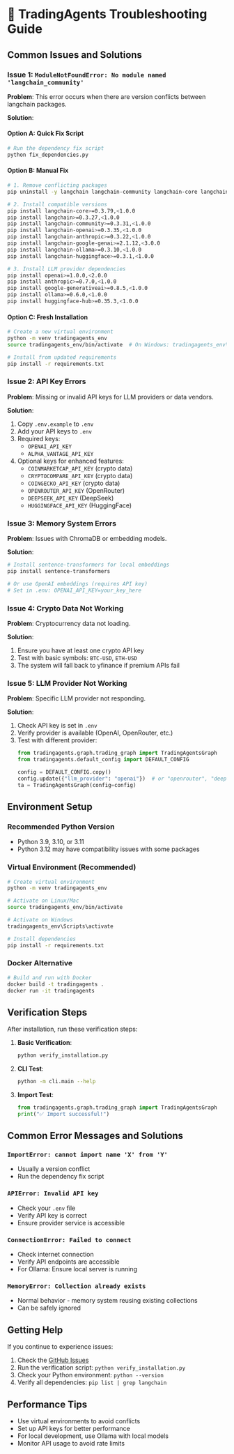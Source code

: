 # 🔧 TradingAgents Troubleshooting Guide

## Common Issues and Solutions

### Issue 1: `ModuleNotFoundError: No module named 'langchain_community'`

**Problem**: This error occurs when there are version conflicts between langchain packages.

**Solution**:

#### Option A: Quick Fix Script
```bash
# Run the dependency fix script
python fix_dependencies.py
```

#### Option B: Manual Fix
```bash
# 1. Remove conflicting packages
pip uninstall -y langchain langchain-community langchain-core langchain-openai langchain-anthropic langchain-google-genai langchain-ollama langchain-huggingface

# 2. Install compatible versions
pip install langchain-core>=0.3.79,<1.0.0
pip install langchain>=0.3.27,<1.0.0
pip install langchain-community>=0.3.31,<1.0.0
pip install langchain-openai>=0.3.35,<1.0.0
pip install langchain-anthropic>=0.3.22,<1.0.0
pip install langchain-google-genai>=2.1.12,<3.0.0
pip install langchain-ollama>=0.3.10,<1.0.0
pip install langchain-huggingface>=0.3.1,<1.0.0

# 3. Install LLM provider dependencies
pip install openai>=1.0.0,<2.0.0
pip install anthropic>=0.7.0,<1.0.0
pip install google-generativeai>=0.8.5,<1.0.0
pip install ollama>=0.6.0,<1.0.0
pip install huggingface-hub>=0.35.3,<1.0.0
```

#### Option C: Fresh Installation
```bash
# Create a new virtual environment
python -m venv tradingagents_env
source tradingagents_env/bin/activate  # On Windows: tradingagents_env\Scripts\activate

# Install from updated requirements
pip install -r requirements.txt
```

### Issue 2: API Key Errors

**Problem**: Missing or invalid API keys for LLM providers or data vendors.

**Solution**:
1. Copy `.env.example` to `.env`
2. Add your API keys to `.env`
3. Required keys:
   - `OPENAI_API_KEY`
   - `ALPHA_VANTAGE_API_KEY`
4. Optional keys for enhanced features:
   - `COINMARKETCAP_API_KEY` (crypto data)
   - `CRYPTOCOMPARE_API_KEY` (crypto data)
   - `COINGECKO_API_KEY` (crypto data)
   - `OPENROUTER_API_KEY` (OpenRouter)
   - `DEEPSEEK_API_KEY` (DeepSeek)
   - `HUGGINGFACE_API_KEY` (HuggingFace)

### Issue 3: Memory System Errors

**Problem**: Issues with ChromaDB or embedding models.

**Solution**:
```bash
# Install sentence-transformers for local embeddings
pip install sentence-transformers

# Or use OpenAI embeddings (requires API key)
# Set in .env: OPENAI_API_KEY=your_key_here
```

### Issue 4: Crypto Data Not Working

**Problem**: Cryptocurrency data not loading.

**Solution**:
1. Ensure you have at least one crypto API key
2. Test with basic symbols: `BTC-USD`, `ETH-USD`
3. The system will fall back to yfinance if premium APIs fail

### Issue 5: LLM Provider Not Working

**Problem**: Specific LLM provider not responding.

**Solution**:
1. Check API key is set in `.env`
2. Verify provider is available (OpenAI, OpenRouter, etc.)
3. Test with different provider:
   ```python
   from tradingagents.graph.trading_graph import TradingAgentsGraph
   from tradingagents.default_config import DEFAULT_CONFIG
   
   config = DEFAULT_CONFIG.copy()
   config.update({"llm_provider": "openai"})  # or "openrouter", "deepseek", etc.
   ta = TradingAgentsGraph(config=config)
   ```

## Environment Setup

### Recommended Python Version
- Python 3.9, 3.10, or 3.11
- Python 3.12 may have compatibility issues with some packages

### Virtual Environment (Recommended)
```bash
# Create virtual environment
python -m venv tradingagents_env

# Activate on Linux/Mac
source tradingagents_env/bin/activate

# Activate on Windows
tradingagents_env\Scripts\activate

# Install dependencies
pip install -r requirements.txt
```

### Docker Alternative
```bash
# Build and run with Docker
docker build -t tradingagents .
docker run -it tradingagents
```

## Verification Steps

After installation, run these verification steps:

1. **Basic Verification**:
   ```bash
   python verify_installation.py
   ```

2. **CLI Test**:
   ```bash
   python -m cli.main --help
   ```

3. **Import Test**:
   ```python
   from tradingagents.graph.trading_graph import TradingAgentsGraph
   print("✅ Import successful!")
   ```

## Common Error Messages and Solutions

### `ImportError: cannot import name 'X' from 'Y'`
- Usually a version conflict
- Run the dependency fix script

### `APIError: Invalid API key`
- Check your `.env` file
- Verify API key is correct
- Ensure provider service is accessible

### `ConnectionError: Failed to connect`
- Check internet connection
- Verify API endpoints are accessible
- For Ollama: Ensure local server is running

### `MemoryError: Collection already exists`
- Normal behavior - memory system reusing existing collections
- Can be safely ignored

## Getting Help

If you continue to experience issues:

1. Check the [GitHub Issues](https://github.com/salahbendra-sudo/TradingAgents-Dual/issues)
2. Run the verification script: `python verify_installation.py`
3. Check your Python environment: `python --version`
4. Verify all dependencies: `pip list | grep langchain`

## Performance Tips

- Use virtual environments to avoid conflicts
- Set up API keys for better performance
- For local development, use Ollama with local models
- Monitor API usage to avoid rate limits